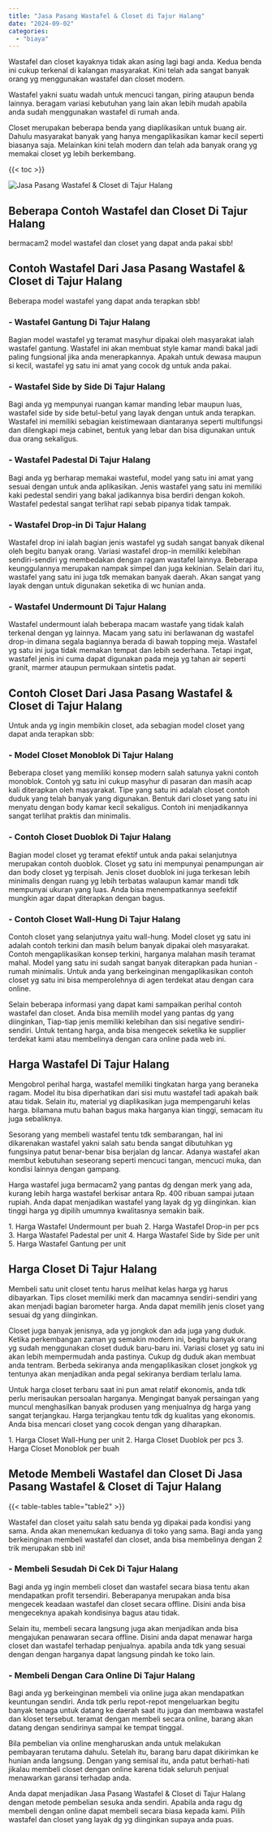 ```yaml
---
title: "Jasa Pasang Wastafel & Closet di Tajur Halang"
date: "2024-09-02"
categories: 
  - "biaya"
---
```


Wastafel dan closet kayaknya tidak akan asing lagi bagi anda. Kedua benda ini cukup terkenal di kalangan masyarakat. Kini telah ada sangat banyak orang yg menggunakan wastafel dan closet modern.

Wastafel yakni suatu wadah untuk mencuci tangan, piring ataupun benda lainnya. beragam variasi kebutuhan yang lain akan lebih mudah apabila anda sudah menggunakan wastafel di rumah anda.

Closet merupakan beberapa benda yang diaplikasikan untuk buang air. Dahulu masyarakat banyak yang hanya mengaplikasikan kamar kecil seperti biasanya saja. Melainkan kini telah modern dan telah ada banyak orang yg memakai closet yg lebih berkembang.

{{< toc >}}

![Jasa Pasang Wastafel & Closet di Tajur Halang](/images/wastafel-closet-murah49.png)

## Beberapa Contoh Wastafel dan Closet Di Tajur Halang

bermacam2 model wastafel dan closet yang dapat anda pakai sbb!

## Contoh Wastafel Dari Jasa Pasang Wastafel & Closet di Tajur Halang

Beberapa model wastafel yang dapat anda terapkan sbb!

### \- Wastafel Gantung Di Tajur Halang

Bagian model wastafel yg teramat masyhur dipakai oleh masyarakat ialah wastafel gantung. Wastafel ini akan membuat style kamar mandi bakal jadi paling fungsional jika anda menerapkannya. Apakah untuk dewasa maupun si kecil, wastafel yg satu ini amat yang cocok dg untuk anda pakai.

### \- Wastafel Side by Side Di Tajur Halang

Bagi anda yg mempunyai ruangan kamar manding lebar maupun luas, wastafel side by side betul-betul yang layak dengan untuk anda terapkan. Wastafel ini memiliki sebagian keistimewaan diantaranya seperti multifungsi dan dilengkapi meja cabinet, bentuk yang lebar dan bisa digunakan untuk dua orang sekaligus.

### \- Wastafel Padestal Di Tajur Halang

Bagi anda yg berharap memakai wasteful, model yang satu ini amat yang sesuai dengan untuk anda aplikasikan. Jenis wastafel yang satu ini memiliki kaki pedestal sendiri yang bakal jadikannya bisa berdiri dengan kokoh. Wastafel pedestal sangat terlihat rapi sebab pipanya tidak tampak.

### \- Wastafel Drop-in Di Tajur Halang

Wastafel drop ini ialah bagian jenis wastafel yg sudah sangat banyak dikenal oleh begitu banyak orang. Variasi wastafel drop-in memiliki kelebihan sendiri-sendiri yg membedakan dengan ragam wastafel lainnya. Beberapa keunggulannya merupakan nampak simpel dan juga kekinian. Selain dari itu, wastafel yang satu ini juga tdk memakan banyak daerah. Akan sangat yang layak dengan untuk digunakan seketika di wc hunian anda.

### \- Wastafel Undermount Di Tajur Halang

Wastafel undermount ialah beberapa macam wastafe yang tidak kalah terkenal dengan yg lainnya. Macam yang satu ini berlawanan dg wastafel drop-in dimana segala bagiannya berada di bawah topping meja. Wastafel yg satu ini juga tidak memakan tempat dan lebih sederhana. Tetapi ingat, wastafel jenis ini cuma dapat digunakan pada meja yg tahan air seperti granit, marmer ataupun permukaan sintetis padat.

## Contoh Closet Dari Jasa Pasang Wastafel & Closet di Tajur Halang

Untuk anda yg ingin membikin closet, ada sebagian model closet yang dapat anda terapkan sbb:

### \- Model Closet Monoblok Di Tajur Halang

Beberapa closet yang memiliki konsep modern salah satunya yakni contoh monoblok. Contoh yg satu ini cukup masyhur di pasaran dan masih acap kali diterapkan oleh masyarakat. Tipe yang satu ini adalah closet contoh duduk yang telah banyak yang digunakan. Bentuk dari closet yang satu ini menyatu dengan body kamar kecil sekaligus. Contoh ini menjadikannya sangat terlihat praktis dan minimalis.

### \- Contoh Closet Duoblok Di Tajur Halang

Bagian model closet yg teramat efektif untuk anda pakai selanjutnya merupakan contoh duoblok. Closet yg satu ini mempunyai penampungan air dan body closet yg terpisah. Jenis closet duoblok ini juga terkesan lebih minimalis dengan ruang yg lebih terbatas walaupun kamar mandi tdk mempunyai ukuran yang luas. Anda bisa menempatkannya seefektif mungkin agar dapat diterapkan dengan bagus.

### \- Contoh Closet Wall-Hung Di Tajur Halang

Contoh closet yang selanjutnya yaitu wall-hung. Model closet yg satu ini adalah contoh terkini dan masih belum banyak dipakai oleh masyarakat. Contoh mengaplikasikan konsep terkini, harganya malahan masih teramat mahal. Model yang satu ini sudah sangat banyak diterapkan pada hunian - rumah minimalis. Untuk anda yang berkeinginan mengaplikasikan contoh closet yg satu ini bisa memperolehnya di agen terdekat atau dengan cara online.

Selain beberapa informasi yang dapat kami sampaikan perihal contoh wastafel dan closet. Anda bisa memilih model yang pantas dg yang diinginkan, Tiap-tiap jenis memiliki kelebihan dan sisi negative sendiri-sendiri. Untuk tentang harga, anda bisa mengecek seketika ke supplier terdekat kami atau membelinya dengan cara online pada web ini.

## Harga Wastafel Di Tajur Halang

Mengobrol perihal harga, wastafel memiliki tingkatan harga yang beraneka ragam. Model itu bisa diperhatikan dari sisi mutu wastafel tadi apakah baik atau tidak. Selain itu, material yg diaplikasikan juga mempengaruhi kelas harga. bilamana mutu bahan bagus maka harganya kian tinggi, semacam itu juga sebaliknya.

Sesorang yang membeli wastafel tentu tdk sembarangan, hal ini dikarenakan wastafel yakni salah satu benda sangat dibutuhkan yg fungsinya patut benar-benar bisa berjalan dg lancar. Adanya wastafel akan membut kebutuhan seseorang seperti mencuci tangan, mencuci muka, dan kondisi lainnya dengan gampang.

Harga wastafel juga bermacam2 yang pantas dg dengan merk yang ada, kurang lebih harga wastafel berkisar antara Rp. 400 ribuan sampai jutaan rupiah. Anda dapat menjadikan wastafel yang layak dg yg diinginkan. kian tinggi harga yg dipilih umumnya kwalitasnya semakin baik.

1\. Harga Wastafel Undermount per buah 2. Harga Wastafel Drop-in per pcs 3. Harga Wastafel Padestal per unit 4. Harga Wastafel Side by Side per unit 5. Harga Wastafel Gantung per unit

## Harga Closet Di Tajur Halang

Membeli satu unit closet tentu harus melihat kelas harga yg harus dibayarkan. Tips closet memiliki merk dan macamnya sendiri-sendiri yang akan menjadi bagian barometer harga. Anda dapat memilih jenis closet yang sesuai dg yang diinginkan.

Closet juga banyak jenisnya, ada yg jongkok dan ada juga yang duduk. Ketika perkembangan zaman yg semakin modern ini, begitu banyak orang yg sudah menggunakan closet duduk baru-baru ini. Variasi closet yg satu ini akan lebih mempermudah anda pastinya. Cukup dg duduk akan membuat anda tentram. Berbeda sekiranya anda mengaplikasikan closet jongkok yg tentunya akan menjadikan anda pegal sekiranya berdiam terlalu lama.

Untuk harga closet terbaru saat ini pun amat relatif ekonomis, anda tdk perlu merisaukan persoalan harganya. Mengingat banyak persaingan yang muncul menghasilkan banyak produsen yang menjualnya dg harga yang sangat terjangkau. Harga terjangkau tentu tdk dg kualitas yang ekonomis. Anda bisa mencari closet yang cocok dengan yang diharapkan.

1\. Harga Closet Wall-Hung per unit 2. Harga Closet Duoblok per pcs 3. Harga Closet Monoblok per buah

## Metode Membeli Wastafel dan Closet Di Jasa Pasang Wastafel & Closet di Tajur Halang

{{< table-tables table="table2" >}}

Wastafel dan closet yaitu salah satu benda yg dipakai pada kondisi yang sama. Anda akan menemukan keduanya di toko yang sama. Bagi anda yang berkeinginan membeli wastafel dan closet, anda bisa membelinya dengan 2 trik merupakan sbb ini!

### \- Membeli Sesudah Di Cek Di Tajur Halang

Bagi anda yg ingin membeli closet dan wastafel secara biasa tentu akan mendapatkan profit tersendiri. Beberapanya merupakan anda bisa mengecek keadaan wastafel dan closet secara offline. Disini anda bisa mengeceknya apakah kondisinya bagus atau tidak.

Selain itu, membeli secara langsung juga akan menjadikan anda bisa mengajukan penawaran secara offline. Disini anda dapat menawar harga closet dan wastafel terhadap penjualnya. apabila anda tdk yang sesuai dengan dengan harganya dapat langsung pindah ke toko lain.

### \- Membeli Dengan Cara Online Di Tajur Halang

Bagi anda yg berkeinginan membeli via online juga akan mendapatkan keuntungan sendiri. Anda tdk perlu repot-repot mengeluarkan begitu banyak tenaga untuk datang ke daerah saat itu juga dan membawa wastafel dan kloset tersebut. teramat dengan membeli secara online, barang akan datang dengan sendirinya sampai ke tempat tinggal.

Bila pembelian via online mengharuskan anda untuk melakukan pembayaran terutama dahulu. Setelah itu, barang baru dapat dikirimkan ke hunian anda langsung. Dengan yang semisal itu, anda patut berhati-hati jikalau membeli closet dengan online karena tidak seluruh penjual menawarkan garansi terhadap anda.

Anda dapat menjadikan Jasa Pasang Wastafel & Closet di Tajur Halang dengan metode pembelian sesuka anda sendiri. Apabila anda ragu dg membeli dengan online dapat membeli secara biasa kepada kami. Pilih wastafel dan closet yang layak dg yg diinginkan supaya anda puas.
